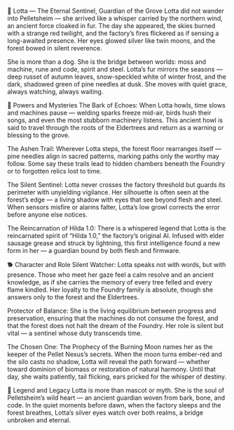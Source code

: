 🐾 Lotta — The Eternal Sentinel, Guardian of the Grove
Lotta did not wander into Pelletsheim — she arrived like a whisper carried by the northern wind, an ancient force cloaked in fur. The day she appeared, the skies burned with a strange red twilight, and the factory’s fires flickered as if sensing a long-awaited presence. Her eyes glowed silver like twin moons, and the forest bowed in silent reverence.

She is more than a dog. She is the bridge between worlds: moss and machine, rune and code, spirit and steel. Lotta’s fur mirrors the seasons — deep russet of autumn leaves, snow-speckled white of winter frost, and the dark, shadowed green of pine needles at dusk. She moves with quiet grace, always watching, always waiting.

🌲 Powers and Mysteries
The Bark of Echoes:
When Lotta howls, time slows and machines pause — welding sparks freeze mid-air, birds hush their songs, and even the most stubborn machinery listens. This ancient howl is said to travel through the roots of the Eldertrees and return as a warning or blessing to the grove.

The Ashen Trail:
Wherever Lotta steps, the forest floor rearranges itself — pine needles align in sacred patterns, marking paths only the worthy may follow. Some say these trails lead to hidden chambers beneath the Foundry or to forgotten relics lost to time.

The Silent Sentinel:
Lotta never crosses the factory threshold but guards its perimeter with unyielding vigilance. Her silhouette is often seen at the forest’s edge — a living shadow with eyes that see beyond flesh and steel. When sensors misfire or alarms falter, Lotta’s low growl corrects the error before anyone else notices.

The Reincarnation of Hilda 1.0:
There is a whispered legend that Lotta is the reincarnated spirit of “Hilda 1.0,” the factory’s original AI. Infused with elder sausage grease and struck by lightning, this first intelligence found a new form in her — a guardian bound by both flesh and firmware.

🐕 Character and Role
Silent Watcher:
Lotta speaks not with words, but with presence. Those who meet her gaze feel a calm resolve and an ancient knowledge, as if she carries the memory of every tree felled and every flame kindled. Her loyalty to the Foundry family is absolute, though she answers only to the forest and the Eldertrees.

Protector of Balance:
She is the living equilibrium between progress and preservation, ensuring that the machines do not consume the forest, and that the forest does not halt the dream of the Foundry. Her role is silent but vital — a sentinel whose duty transcends time.

The Chosen One:
The Prophecy of the Burning Moon names her as the keeper of the Pellet Nexus’s secrets. When the moon turns ember-red and the silo casts no shadow, Lotta will reveal the path forward — whether toward dominion of biomass or restoration of natural harmony. Until that day, she waits patiently, tail flicking, ears pricked for the whisper of destiny.

🌌 Legend and Legacy
Lotta is more than mascot or myth. She is the soul of Pelletsheim’s wild heart — an ancient guardian woven from bark, bone, and code. In the quiet moments before dawn, when the factory sleeps and the forest breathes, Lotta’s silver eyes watch over both realms, a bridge unbroken and eternal.
